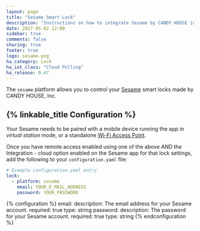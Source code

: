 ```yaml
---
layout: page
title: "Sesame Smart Lock"
description: "Instructions on how to integrate Sesame by CANDY HOUSE into Home Assistant."
date: 2017-05-02 12:00
sidebar: true
comments: false
sharing: true
footer: true
logo: sesame.png
ha_category: Lock
ha_iot_class: "Cloud Polling"
ha_release: 0.47
---
```


The `sesame` platform allows you to control your [Sesame](https://candyhouse.co/) smart locks made by CANDY HOUSE, Inc.

## {% linkable_title Configuration %}

Your Sesame needs to be paired with a mobile device running the app in *virtual station* mode, or a standalone [Wi-Fi Access Point](https://candyhouse.co/collections/frontpage/products/wi-fi-access-point).

Once you have remote access enabled using one of the above AND the Integration - cloud option enabled on the Sesame app for that lock settings, add the following to your `configuration.yaml` file:

```yaml
# Example configuration.yaml entry
lock:
  - platform: sesame
    email: YOUR_E_MAIL_ADDRESS
    password: YOUR_PASSWORD
```

{% configuration %}
email:
  description: The email address for your Sesame account.
  required: true
  type: string
password:
  description: The password for your Sesame account.
  required: true
  type: string
{% endconfiguration %}

